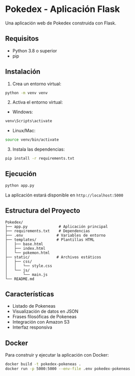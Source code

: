 # Pokedex - Aplicación Flask

Una aplicación web de Pokedex construida con Flask.

## Requisitos

- Python 3.8 o superior
- pip

## Instalación

1. Crea un entorno virtual:
```bash
python -m venv venv
```

2. Activa el entorno virtual:
- Windows:
```bash
venv\Scripts\activate
```
- Linux/Mac:
```bash
source venv/bin/activate
```

3. Instala las dependencias:
```bash
pip install -r requirements.txt
```

## Ejecución

```bash
python app.py
```

La aplicación estará disponible en `http://localhost:5000`

## Estructura del Proyecto

```
Pokedex/
├── app.py              # Aplicación principal
├── requirements.txt    # Dependencias
├── .env               # Variables de entorno
├── templates/         # Plantillas HTML
│   ├── base.html
│   ├── index.html
│   └── pokemon.html
├── static/            # Archivos estáticos
│   ├── css/
│   │   └── style.css
│   └── js/
│       └── main.js
└── README.md
```

## Características

- Listado de Pokeneas
- Visualización de datos en JSON
- Frases filosóficas de Pokeneas
- Integración con Amazon S3
- Interfaz responsiva

## Docker

Para construir y ejecutar la aplicación con Docker:

```bash
docker build -t pokedex-pokeneas .
docker run -p 5000:5000 --env-file .env pokedex-pokeneas
```
